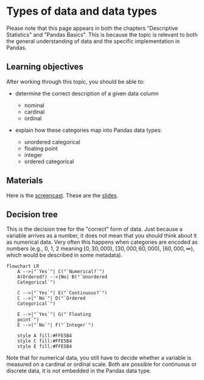 # Types of data and data types

Please note that this page appears in both the chapters "Descriptive Statistics" and
"Pandas Basics". This is because the topic is relevant to both the general understanding
of data and the specific implementation in Pandas.

## Learning objectives

After working through this topic, you should be able to:

- determine the correct description of a given data column

  - nominal
  - cardinal
  - ordinal

- explain how these categories map into Pandas data types:

  - unordered categorical
  - floating point
  - integer
  - ordered categorical



## Materials

Here is the
[screencast](https://electure.uni-bonn.de/static/mh_default_org/engage-player/xxx).
These are the [slides](pandas_basics-types_of_data_dtypes.pdf).


## Decision tree

This is the decision tree for the "correct" form of data. Just because a variable
arrives as a number, it does not mean that you should think about it as numerical data.
Very often this happens when categories are encoded as numbers (e.g., 0, 1, 2 meaning $[0,
30,000)$, $[30,000, 60,000)$, $[60,000, \infty)$, which would be described in some metadata).

```{mermaid}
flowchart LR
    A -->|"`Yes`"| C("`Numerical?`")
    A(Ordered?) -->|No| B("`Unordered
    Categorical`")

    C -->|"`Yes`"| E("`Continuous?`")
    C -->|"`No`"| D("`Ordered
    Categorical`")

    E -->|"`Yes`"| G("`Floating
    point`")
    E -->|"`No`"| F("`Integer`")

    style A fill:#FFE5B4
    style C fill:#FFE5B4
    style E fill:#FFE5B4
```

Note that for numerical data, you still have to decide whether a variable is measured on
a cardinal or ordinal scale. Both are possible for continuous or discrete data, it is
not embedded in the Pandas data type.